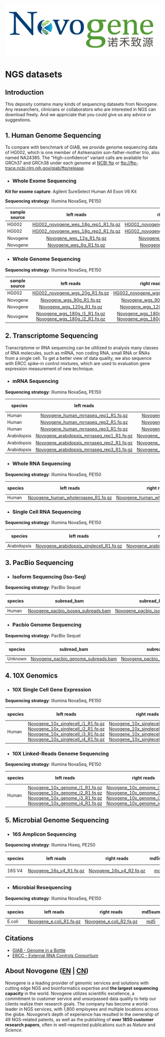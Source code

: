 ![logo](https://github.com/zanmer/NGS-data/blob/master/novogene-logo.png)

# NGS datasets

## Introduction

This deposity contains many kinds of sequencing datasets from Novogene. Any researchers, clinicians or collaborators who are interested in NGS can download freely. And we appriciate that you could give us any advice or suggestions.

## 1. Human Genome Sequencing

To compare with benchmark of GIAB, we provide genome sequencing data of HG002, which is one member of Ashkenazim son-father-mother trio, also named NA24385. The "High-confidence" variant calls are available for GRCh37 and GRCh38 under each genome at [NCBI ftp](https://bit.ly/2HNGELT) or ftp://ftp-trace.ncbi.nlm.nih.gov/giab/ftp/release.

- ### Whole Exome Sequencing

**Kit for exome capture**: Agilent SureSelect Human All Exon V6 Kit

**Sequencing strategy**: Illumina NovaSeq, PE150

sample source | left reads | right reads | md5sum | data size
---|:--:|:--:|:--:|:--
HG002 | [HG002_novogene_wes_18g_rep1_R1.fq.gz](https://hweu-ld.oss-eu-west-1.aliyuncs.com/demo/20190605124639/HG002_novogene_wes_18g_rep1_R1.fq.gz) | [HG002_novogene_wes_18g_rep1_R2.fq.gz](https://hweu-ld.oss-eu-west-1.aliyuncs.com/demo/20190605124722/HG002_novogene_wes_18g_rep1_R2.fq.gz) | [md5](https://github.com/novogene-europe/ngs_demo_datasets/blob/master/human_genome_sequencing/HG002_novogene_wes_18g_rep1.MD5) | 18G
HG002 | [HG002_novogene_wes_18g_rep2_R1.fq.gz](https://hweu-ld.oss-eu-west-1.aliyuncs.com/demo/20190605124804/HG002_novogene_wes_18g_rep2_R1.fq.gz) | [HG002_novogene_wes_18g_rep2_R2.fq.gz](https://hweu-ld.oss-eu-west-1.aliyuncs.com/demo/20190605124846/HG002_novogene_wes_18g_rep2_R2.fq.gz) | [md5](https://github.com/novogene-europe/ngs_demo_datasets/blob/master/human_genome_sequencing/HG002_novogene_wes_18g_rep2.MD5) | 18G
Novogene | [Novogene_wes_12g_R1.fq.gz](https://hweu-ld.oss-eu-west-1.aliyuncs.com/demo/20190605125109/Novogene_wes_12g_R1.fq.gz) | [Novogene_wes_12g_R2.fq.gz](https://hweu-ld.oss-eu-west-1.aliyuncs.com/demo/20190605125128/Novogene_wes_12g_R2.fq.gz) | [md5](https://github.com/novogene-europe/ngs_demo_datasets/blob/master/human_genome_sequencing/Novogene_wes_12g.MD5) | 12G
Novogene | [Novogene_wes_6g_R1.fq.gz](https://hweu-ld.oss-eu-west-1.aliyuncs.com/demo/20190605132651/Novogene_wes_6g_R1.fq.gz) | [Novogene_wes_6g_R2.fq.gz](https://hweu-ld.oss-eu-west-1.aliyuncs.com/demo/20190605132729/Novogene_wes_6g_R2.fq.gz) | [md5](https://github.com/novogene-europe/ngs_demo_datasets/blob/master/human_genome_sequencing/Novogene_wes_6g.MD5) | 6G


- ### Whole Genome Sequencing

**Sequencing strategy**: Illumina NovaSeq, PE150

sample source | left reads | right reads | md5sum | data size
---|:--:|:--:|:--:|:--
HG002 | [HG002_novogene_wgs_20g_R1.fq.gz](https://hweu-ld.oss-eu-west-1.aliyuncs.com/demo/20190605124928/HG002_novogene_wgs_20g_R1.fq.gz) | [HG002_novogene_wgs_20g_R2.fq.gz](https://hweu-ld.oss-eu-west-1.aliyuncs.com/demo/20190605125017/HG002_novogene_wgs_20g_R2.fq.gz) | [md5](https://github.com/novogene-europe/ngs_demo_datasets/blob/master/human_genome_sequencing/HG002_novogene_wgs_20g.MD5) | 20G
Novogene | [Novogene_wgs_90g_R1.fq.gz](https://hweu-ld.oss-eu-west-1.aliyuncs.com/demo/20190531125345/Novogene_wgs_90g_R1.fq.gz) | [Novogene_wgs_90g_R2.fq.gz](https://hweu-ld.oss-eu-west-1.aliyuncs.com/demo/20190531125711/Novogene_wgs_90g_R2.fq.gz) | [md5](https://github.com/novogene-europe/ngs_demo_datasets/blob/master/human_genome_sequencing/Novogene_wgs_90g.MD5) | 90G
Novogene | [Novogene_wgs_120g_R1.fq.gz](https://hweu-ld.oss-eu-west-1.aliyuncs.com/demo/20190531123332/Novogene_wgs_120g_R1.fq.gz) | [Novogene_wgs_120g_R2.fq.gz](https://hweu-ld.oss-eu-west-1.aliyuncs.com/demo/20190531123728/Novogene_wgs_120g_R2.fq.gz) | [md5](https://github.com/novogene-europe/ngs_demo_datasets/blob/master/human_genome_sequencing/Novogene_wgs_120g.MD5) | 120G
Novogene | [Novogene_wgs_180g_l1_R1.fq.gz](https://hweu-ld.oss-eu-west-1.aliyuncs.com/demo/20190531124142/Novogene_wgs_180g_l1_R1.fq.gz) [Novogene_wgs_180g_l2_R1.fq.gz](https://hweu-ld.oss-eu-west-1.aliyuncs.com/demo/20190531125040/Novogene_wgs_180g_l2_R1.fq.gz) | [Novogene_wgs_180g_l1_R2.fq.gz](https://hweu-ld.oss-eu-west-1.aliyuncs.com/demo/20190531124606/Novogene_wgs_180g_l1_R2.fq.gz) [Novogene_wgs_180g_l2_R2.fq.gz](https://hweu-ld.oss-eu-west-1.aliyuncs.com/demo/20190531125210/Novogene_wgs_180g_l2_R2.fq.gz) | [md5](https://github.com/novogene-europe/ngs_demo_datasets/blob/master/human_genome_sequencing/Novogene_wgs_180g.MD5) | 180G



## 2. Transcriptome Sequencing

Transcriptome or RNA sequencing can be ultilized to analysis many classes of RNA molecules, such as mRNA, non coding RNA, small RNA or RNAs from a single cell. To get a better view of data quality, we also sequence with ERCC spike-in control mixtures, which are used to evaluation gene expression measurement of new technique.

- ### mRNA Sequencing

**Sequencing strategy**: Illumina NovaSeq, PE150

species | left reads | right reads | md5sum | spike-in | data size
---|:--:|:--:|:--:|:--:|:--
Human | [Novogene_human_mrnaseq_rep1_R1.fq.gz](https://hweu-ld.oss-eu-west-1.aliyuncs.com/demo/20190531130352/Novogene_human_mrnaseq_rep1_R1.fq.gz) | [Novogene_human_mrnaseq_rep1_R2.fq.gz](https://hweu-ld.oss-eu-west-1.aliyuncs.com/demo/20190531130421/Novogene_human_mrnaseq_rep1_R2.fq.gz) | [md5](https://github.com/novogene-europe/ngs_demo_datasets/blob/master/transcriptome_sequencing/Novogene_human_mrnaseq_rep1.MD5) | Y | 15G
Human | [Novogene_human_mrnaseq_rep2_R1.fq.gz](https://hweu-ld.oss-eu-west-1.aliyuncs.com/demo/20190531130451/Novogene_human_mrnaseq_rep2_R1.fq.gz) | [Novogene_human_mrnaseq_rep2_R2.fq.gz](https://hweu-ld.oss-eu-west-1.aliyuncs.com/demo/20190531130524/Novogene_human_mrnaseq_rep2_R2.fq.gz) | [md5](https://github.com/novogene-europe/ngs_demo_datasets/blob/master/transcriptome_sequencing/Novogene_human_mrnaseq_rep2.MD5) | Y | 15G
Human | [Novogene_human_mrnaseq_rep3_R1.fq.gz](https://hweu-ld.oss-eu-west-1.aliyuncs.com/demo/20190531130558/Novogene_human_mrnaseq_rep3_R1.fq.gz) | [Novogene_human_mrnaseq_rep3_R2.fq.gz](https://hweu-ld.oss-eu-west-1.aliyuncs.com/demo/20190531130633/Novogene_human_mrnaseq_rep3_R2.fq.gz) | [md5](https://github.com/novogene-europe/ngs_demo_datasets/blob/master/transcriptome_sequencing/Novogene_human_mrnaseq_rep3.MD5) | Y | 15G
Arabidopsis | [Novogene_arabidopsis_mrnaseq_rep1_R1.fq.gz](https://hweu-ld.oss-eu-west-1.aliyuncs.com/demo/20190531130043/Novogene_arabidopsis_mrnaseq_rep1_R1.fq.gz) | [Novogene_arabidopsis_mrnaseq_rep1_R2.fq.gz](https://hweu-ld.oss-eu-west-1.aliyuncs.com/demo/20190531130113/Novogene_arabidopsis_mrnaseq_rep1_R2.fq.gz) | [md5](https://github.com/novogene-europe/ngs_demo_datasets/blob/master/transcriptome_sequencing/Novogene_arabidopsis_mrnaseq_rep1.MD5) | Y | 15G
Arabidopsis | [Novogene_arabidopsis_mrnaseq_rep2_R1.fq.gz](https://hweu-ld.oss-eu-west-1.aliyuncs.com/demo/20190531130143/Novogene_arabidopsis_mrnaseq_rep2_R1.fq.gz) | [Novogene_arabidopsis_mrnaseq_rep2_R2.fq.gz](https://hweu-ld.oss-eu-west-1.aliyuncs.com/demo/20190531130216/Novogene_arabidopsis_mrnaseq_rep2_R2.fq.gz) | [md5](https://github.com/novogene-europe/ngs_demo_datasets/blob/master/transcriptome_sequencing/Novogene_arabidopsis_mrnaseq_rep2.MD5) | Y | 15G
Arabidopsis | [Novogene_arabidopsis_mrnaseq_rep3_R1.fq.gz](https://hweu-ld.oss-eu-west-1.aliyuncs.com/demo/20190531130249/Novogene_arabidopsis_mrnaseq_rep3_R1.fq.gz) | [Novogene_arabidopsis_mrnaseq_rep3_R2.fq.gz](https://hweu-ld.oss-eu-west-1.aliyuncs.com/demo/20190531130320/Novogene_arabidopsis_mrnaseq_rep3_R2.fq.gz) | [md5](https://github.com/novogene-europe/ngs_demo_datasets/blob/master/transcriptome_sequencing/Novogene_arabidopsis_mrnaseq_rep3.MD5) | Y | 15G

- ### Whole RNA Sequencing

**Sequencing strategy**: Illumina NovaSeq, PE150

species | left reads | right reads | md5sum | spike-in | data size
---|:--:|:--:|:--:|:--:|:--
Human | [Novogene_human_wholernaseq_R1.fq.gz](https://hweu-ld.oss-eu-west-1.aliyuncs.com/demo/20190601151739/Novogene_human_wholernaseq_R1.fq.gz) | [Novogene_human_wholernaseq_R2.fq.gz](https://hweu-ld.oss-eu-west-1.aliyuncs.com/demo/20190601151812/Novogene_human_wholernaseq_R2.fq.gz) | [md5](https://github.com/novogene-europe/ngs_demo_datasets/blob/master/transcriptome_sequencing/Novogene_human_wholernaseq.MD5) | N | 15G

- ### Single Cell RNA Sequencing

**Sequencing strategy**: Illumina NovaSeq, PE150

species | left reads | right reads | md5sum | spike-in | data size
---|:--:|:--:|:--:|:--:|:--
Arabidopsis | [Novogene_arabidopsis_singlecell_R1.fq.gz](https://hweu-ld.oss-eu-west-1.aliyuncs.com/demo/20190601151705/Novogene_arabidopsis_singlecell_R1.fq.gz) | [Novogene_arabidopsis_singlecell_R2.fq.gz](https://hweu-ld.oss-eu-west-1.aliyuncs.com/demo/20190601151722/Novogene_arabidopsis_singlecell_R2.fq.gz) | [md5](https://github.com/novogene-europe/ngs_demo_datasets/blob/master/transcriptome_sequencing/Novogene_arabidopsis_singlecell.MD5) | N | 7G


## 3. PacBio Sequencing

- ### Isoform Sequencing (Iso-Seq)

**Sequencing strategy**: PacBio Sequel

species | subread_bam | subread_bam_index | md5sum | data size
---|:--:|:--:|:--:|:--
Human | [Novogene_pacbio_isoseq_subreads.bam](https://hweu-ld.oss-eu-west-1.aliyuncs.com/demo/20190601152411/Novogene_pacbio_isoseq_subreads.bam) | [Novogene_pacbio_isoseq_subreads.bam.pbi](https://github.com/zanmer/NGS-data/blob/master/pacbio_sequencing/Novogene_pacbio_isoseq_subreads.bam.pbi) | [md5](https://github.com/novogene-europe/ngs_demo_datasets/blob/master/pacbio_sequencing/Novogene_pacbio_isoseq.MD5) | 4G

- ### Pacbio Genome Sequencing

**Sequencing strategy**: PacBio Sequel

species | subread_bam | subread_bam_index | md5sum | data size
---|:--:|:--:|:--:|:--
Unknown | [Novogene_pacbio_genome_subreads.bam](https://hweu-ld.oss-eu-west-1.aliyuncs.com/demo/20190601151844/Novogene_pacbio_genome_subreads.bam) | [Novogene_pacbio_genome_subreads.bam.pbi](https://github.com/zanmer/NGS-data/blob/master/pacbio_sequencing/Novogene_pacbio_genome_subreads.bam.pbi) | [md5](https://github.com/novogene-europe/ngs_demo_datasets/blob/master/pacbio_sequencing/Novogene_pacbio_genome.MD5) | 20G


## 4. 10X Genomics
- ### 10X Single Cell Gene Expression

**Sequencing strategy**: Illumina NovaSeq, PE150

species | left reads | right reads | md5sum | data size
---|:--:|:--:|:--:|:--
Human | [Novogene_10x_singlecell_i1_R1.fq.gz](https://hweu-ld.oss-eu-west-1.aliyuncs.com/demo/20190531122450/Novogene_10x_singlecell_i1_R1.fq.gz) [Novogene_10x_singlecell_i2_R1.fq.gz](https://hweu-ld.oss-eu-west-1.aliyuncs.com/demo/20190531122519/Novogene_10x_singlecell_i2_R1.fq.gz) [Novogene_10x_singlecell_i3_R1.fq.gz](https://hweu-ld.oss-eu-west-1.aliyuncs.com/demo/20190531122601/Novogene_10x_singlecell_i3_R1.fq.gz) [Novogene_10x_singlecell_i4_R1.fq.gz](https://hweu-ld.oss-eu-west-1.aliyuncs.com/demo/20190531122628/Novogene_10x_singlecell_i4_R1.fq.gz) | [Novogene_10x_singlecell_i1_R2.fq.gz](https://hweu-ld.oss-eu-west-1.aliyuncs.com/demo/20190531122506/Novogene_10x_singlecell_i1_R2.fq.gz) [Novogene_10x_singlecell_i2_R2.fq.gz](https://hweu-ld.oss-eu-west-1.aliyuncs.com/demo/20190531122542/Novogene_10x_singlecell_i2_R2.fq.gz) [Novogene_10x_singlecell_i3_R2.fq.gz](https://hweu-ld.oss-eu-west-1.aliyuncs.com/demo/20190531122616/Novogene_10x_singlecell_i3_R2.fq.gz) [Novogene_10x_singlecell_i4_R2.fq.gz](https://hweu-ld.oss-eu-west-1.aliyuncs.com/demo/20190531122644/Novogene_10x_singlecell_i4_R2.fq.gz) | [md5](https://github.com/novogene-europe/ngs_demo_datasets/blob/master/10x_genomics/Novogene_10x_singlecell.MD5) | 27G

- ### 10X Linked-Reads Genome Sequencing

**Sequencing strategy**: Illumina NovaSeq, PE150

species | left reads | right reads | md5sum | data size
---|:--:|:--:|:--:|:--
Human | [Novogene_10x_genome_i1_R1.fq.gz](https://hweu-ld.oss-eu-west-1.aliyuncs.com/demo/20190531121620/Novogene_10x_genome_i1_R1.fq.gz) [Novogene_10x_genome_i2_R1.fq.gz](https://hweu-ld.oss-eu-west-1.aliyuncs.com/demo/20190531121810/Novogene_10x_genome_i2_R1.fq.gz) [Novogene_10x_genome_i3_R1.fq.gz](https://hweu-ld.oss-eu-west-1.aliyuncs.com/demo/20190531122003/Novogene_10x_genome_i3_R1.fq.gz) [Novogene_10x_genome_i4_R1.fq.gz](https://hweu-ld.oss-eu-west-1.aliyuncs.com/demo/20190531122251/Novogene_10x_genome_i4_R1.fq.gz) | [Novogene_10x_genome_i1_R2.fq.gz](https://hweu-ld.oss-eu-west-1.aliyuncs.com/demo/20190531121714/Novogene_10x_genome_i1_R2.fq.gz) [Novogene_10x_genome_i2_R2.fq.gz](https://hweu-ld.oss-eu-west-1.aliyuncs.com/demo/20190531121905/Novogene_10x_genome_i2_R2.fq.gz) [Novogene_10x_genome_i3_R2.fq.gz](https://hweu-ld.oss-eu-west-1.aliyuncs.com/demo/20190531122125/Novogene_10x_genome_i3_R2.fq.gz) [Novogene_10x_genome_i4_R2.fq.gz](https://hweu-ld.oss-eu-west-1.aliyuncs.com/demo/20190531122349/Novogene_10x_genome_i4_R2.fq.gz) | [md5](https://github.com/novogene-europe/ngs_demo_datasets/blob/master/10x_genomics/Novogene_10x_genome.MD5) | 100G

## 5. Microbial Genome Sequencing

- ### 16S Amplicon Sequencing

**Sequencing strategy**: Illumina Hiseq, PE250

species | left reads | right reads | md5sum | data size
---|:--:|:--:|:--:|:--
16S V4 | [Novogene_16s_v4_R1.fq.gz](https://hweu-ld.oss-eu-west-1.aliyuncs.com/demo/20190610105819/Novogene_16s_v4_R1.fq.gz) | [Novogene_16s_v4_R2.fq.gz](https://hweu-ld.oss-eu-west-1.aliyuncs.com/demo/20190610105820/Novogene_16s_v4_R2.fq.gz) | [md5](https://github.com/novogene-europe/ngs_demo_datasets/blob/master/microbial_genome_sequencing/Novogene_16s_v4.MD5) | 50k tags

- ### Microbial Resequencing

**Sequencing strategy**: Illumina NovaSeq, PE150

species | left reads | right reads | md5sum | data size
---|:--:|:--:|:--:|:--
E.coli | [Novogene_e.coli_R1.fq.gz](https://hweu-ld.oss-eu-west-1.aliyuncs.com/demo/20190610105811/Novogene_e.coli_R1.fq.gz) | [Novogene_e.coli_R2.fq.gz](https://hweu-ld.oss-eu-west-1.aliyuncs.com/demo/20190610105815/Novogene_e.coli_R2.fq.gz) | [md5](https://github.com/novogene-europe/ngs_demo_datasets/blob/master/microbial_genome_sequencing/Novogene_e_coli.MD5) | 1.7G

## Citations
- [GIAB - Genome in a Bottle](https://www.nist.gov/programs-projects/genome-bottle)
- [ERCC - External RNA Controls Consortium](https://jimb.stanford.edu/ercc)


## About Novogene ([EN](https://en.novogene.com) | [CN](http://www.novogene.com))

Novogene is a leading provider of genomic services and solutions with cutting edge NGS and bioinformatics expertise and **the largest sequencing capacity** in the world. Novogene utilizes scientific excellence, a commitment to customer service and unsurpassed data quality to help our clients realize their research goals. The company has become a world-leader in NGS services, with 1,800 employees and multiple locations across the globe. Novogene’s depth of experience has resulted in the ownership of 49 NGS-related patents, as well as the publishing of **over 1850 customer research papers**, often in well-respected publications such as *Nature* and *Science*.
